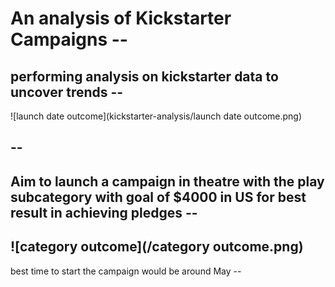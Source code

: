 # An analysis of Kickstarter Campaigns --
performing analysis on kickstarter data to uncover trends --
--
![launch date outcome](kickstarter-analysis/launch date outcome.png)

--
--
Aim to launch a campaign in theatre with the play subcategory with goal of $4000 in US for best result in achieving pledges --
--
![category outcome](/category outcome.png)
--

best time to start the campaign would be around May --


